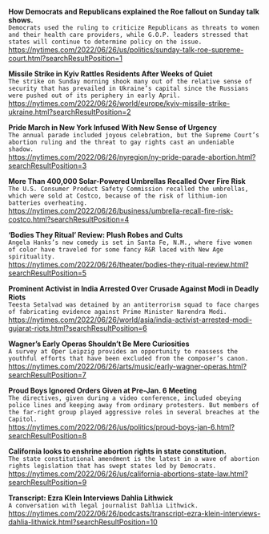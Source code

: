 **How Democrats and Republicans explained the Roe fallout on Sunday talk shows.**\
`Democrats used the ruling to criticize Republicans as threats to women and their health care providers, while G.O.P. leaders stressed that states will continue to determine policy on the issue.`\
https://nytimes.com/2022/06/26/us/politics/sunday-talk-roe-supreme-court.html?searchResultPosition=1

**Missile Strike in Kyiv Rattles Residents After Weeks of Quiet**\
`The strike on Sunday morning shook many out of the relative sense of security that has prevailed in Ukraine’s capital since the Russians were pushed out of its periphery in early April.`\
https://nytimes.com/2022/06/26/world/europe/kyiv-missile-strike-ukraine.html?searchResultPosition=2

**Pride March in New York Infused With New Sense of Urgency**\
`The annual parade included joyous celebration, but the Supreme Court’s abortion ruling and the threat to gay rights cast an undeniable shadow.`\
https://nytimes.com/2022/06/26/nyregion/ny-pride-parade-abortion.html?searchResultPosition=3

**More Than 400,000 Solar-Powered Umbrellas Recalled Over Fire Risk**\
`The U.S. Consumer Product Safety Commission recalled the umbrellas, which were sold at Costco, because of the risk of lithium-ion batteries overheating.`\
https://nytimes.com/2022/06/26/business/umbrella-recall-fire-risk-costco.html?searchResultPosition=4

**‘Bodies They Ritual’ Review: Plush Robes and Cults**\
`Angela Hanks’s new comedy is set in Santa Fe, N.M., where five women of color have traveled for some fancy R&R laced with New Age spirituality.`\
https://nytimes.com/2022/06/26/theater/bodies-they-ritual-review.html?searchResultPosition=5

**Prominent Activist in India Arrested Over Crusade Against Modi in Deadly Riots**\
`Teesta Setalvad was detained by an antiterrorism squad to face charges of fabricating evidence against Prime Minister Narendra Modi.`\
https://nytimes.com/2022/06/26/world/asia/india-activist-arrested-modi-gujarat-riots.html?searchResultPosition=6

**Wagner’s Early Operas Shouldn’t Be Mere Curiosities**\
`A survey at Oper Leipzig provides an opportunity to reassess the youthful efforts that have been excluded from the composer’s canon.`\
https://nytimes.com/2022/06/26/arts/music/early-wagner-operas.html?searchResultPosition=7

**Proud Boys Ignored Orders Given at Pre-Jan. 6 Meeting**\
`The directives, given during a video conference, included obeying police lines and keeping away from ordinary protesters. But members of the far-right group played aggressive roles in several breaches at the Capitol.`\
https://nytimes.com/2022/06/26/us/politics/proud-boys-jan-6.html?searchResultPosition=8

**California looks to enshrine abortion rights in state constitution.**\
`The state constitutional amendment is the latest in a wave of abortion rights legislation that has swept states led by Democrats.`\
https://nytimes.com/2022/06/26/us/california-abortions-state-law.html?searchResultPosition=9

**Transcript: Ezra Klein Interviews Dahlia Lithwick**\
`A conversation with legal journalist Dahlia Lithwick.`\
https://nytimes.com/2022/06/26/podcasts/transcript-ezra-klein-interviews-dahlia-lithwick.html?searchResultPosition=10

